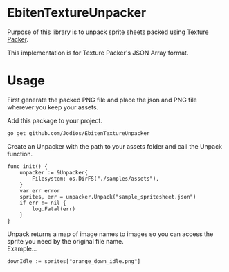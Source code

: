 # EbitenTextureUnpacker

Purpose of this library is to unpack sprite sheets packed using 
[Texture Packer](https://www.codeandweb.com/texturepacker).  
  
This implementation is for Texture Packer's JSON Array format. 

# Usage

First generate the packed PNG file and place the json and PNG file wherever you keep your assets. 

Add this package to your project.

```bash
go get github.com/Jodios/EbitenTextureUnpacker
```

Create an Unpacker with the path to your assets folder and 
call the Unpack function.
```golang
func init() {
	unpacker := &Unpacker{
		Filesystem: os.DirFS("./samples/assets"),
	}
	var err error
	sprites, err = unpacker.Unpack("sample_spritesheet.json")
	if err != nil {
		log.Fatal(err)
	}
}
```
Unpack returns a map of image names to images so you can access the sprite you need by the original file name.   
Example...
```golang
downIdle := sprites["orange_down_idle.png"]
```
